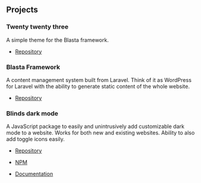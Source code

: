 ## Projects

### Twenty twenty three
A simple theme for the Blasta framework.

- [Repository](https://github.com/Ikennaf1/twenty-twenty-three)

### Blasta Framework
A content management system built from Laravel. Think of it as WordPress for Laravel with the ability to generate static content of the whole website.

- [Repository](https://github.com/Ikennaf1/blasta)

### Blinds dark mode
A JavaScript package to easily and unintrusively add customizable dark mode to a website. Works for both new and existing websites. Ability to also add toggle icons easily.

- [Repository](https://github.com/Ikennaf1/blinds)

- [NPM](https://npmjs.com/package/blinds)

- [Documentation](https://blindsjs.dev/documentation)

<!---
- 👋 Hi, I’m @Ikennaf1
- 👀 I’m interested in ...
- 🌱 I’m currently learning ...
- 💞️ I’m looking to collaborate on ...
- 📫 How to reach me ...
--->

<!---
Ikennaf1/Ikennaf1 is a ✨ special ✨ repository because its `README.md` (this file) appears on your GitHub profile.
You can click the Preview link to take a look at your changes.
--->
